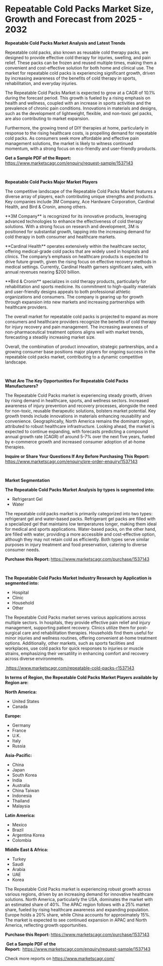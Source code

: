 <p><h1>Repeatable Cold Packs Market Size, Growth and Forecast from 2025 - 2032</h1></p><p><strong>Repeatable Cold Packs Market Analysis and Latest Trends</strong></p>
<p><p>Repeatable cold packs, also known as reusable cold therapy packs, are designed to provide effective cold therapy for injuries, swelling, and pain relief. These packs can be frozen and reused multiple times, making them a convenient and cost-effective solution for both home and clinical use. The market for repeatable cold packs is experiencing significant growth, driven by increasing awareness of the benefits of cold therapy in sports, rehabilitation, and everyday injuries.</p><p>The Repeatable Cold Packs Market is expected to grow at a CAGR of 10.1% during the forecast period. This growth is fueled by a rising emphasis on health and wellness, coupled with an increase in sports activities and the prevalence of chronic pain conditions. Innovations in materials and designs, such as the development of lightweight, flexible, and non-toxic gel packs, are also contributing to market expansion. </p><p>Furthermore, the growing trend of DIY therapies at home, particularly in response to the rising healthcare costs, is propelling demand for repeatable cold packs. As consumers seek more affordable and effective pain management solutions, the market is likely to witness continued momentum, with a strong focus on eco-friendly and user-friendly products.</p></p>
<p><strong>Get a Sample PDF of the Report:&nbsp;</strong> <a href="https://www.marketscagr.com/enquiry/request-sample/1537143?utm_campaign=2782&utm_medium=2&utm_source=Github&utm_content=ia&utm_term=04032025&utm_id=repeatable-cold-packs">https://www.marketscagr.com/enquiry/request-sample/1537143</a></p>
<p>&nbsp;</p>
<p><strong>Repeatable Cold Packs Major Market Players</strong></p>
<p><p>The competitive landscape of the Repeatable Cold Packs Market features a diverse array of players, each contributing unique strengths and products. Key companies include 3M Company, Ace Hardware Corporation, Cardinal Health, and Bird & Cronin, among others.</p><p>**3M Company** is recognized for its innovative products, leveraging advanced technologies to enhance the effectiveness of cold therapy solutions. With a strong focus on research and development, 3M is positioned for substantial growth, tapping into the increasing demand for cold therapy in both consumer and healthcare markets.</p><p>**Cardinal Health** operates extensively within the healthcare sector, offering medical-grade cold packs that are widely used in hospitals and clinics. The company’s emphasis on healthcare products is expected to drive future growth, given the rising focus on effective recovery methods in medical settings. Currently, Cardinal Health garners significant sales, with annual revenues nearing $200 billion.</p><p>**Bird & Cronin** specializes in cold therapy products, particularly for rehabilitation and sports medicine. Its commitment to high-quality materials and user-friendly designs appeals to both professional athletic organizations and consumers. The company is gearing up for growth through expansion into new markets and increasing partnerships with healthcare providers.</p><p>The overall market for repeatable cold packs is projected to expand as more consumers and healthcare providers recognize the benefits of cold therapy for injury recovery and pain management. The increasing awareness of non-pharmaceutical treatment options aligns well with market trends, forecasting a steadily increasing market size.</p><p>Overall, the combination of product innovation, strategic partnerships, and a growing consumer base positions major players for ongoing success in the repeatable cold packs market, contributing to a dynamic competitive landscape.</p></p>
<p>&nbsp;</p>
<p><strong>What Are The Key Opportunities For Repeatable Cold Packs Manufacturers?</strong></p>
<p><p>The Repeatable Cold Packs market is experiencing steady growth, driven by rising demand in healthcare, sports, and wellness sectors. Increased awareness of injury prevention and recovery processes, alongside the need for non-toxic, reusable therapeutic solutions, bolsters market potential. Key growth trends include innovations in materials enhancing reusability and convenience. Geographically, North America remains the dominant region, attributed to robust healthcare infrastructure. Looking ahead, the market is expected to continue expanding, with forecasts predicting a compound annual growth rate (CAGR) of around 5-7% over the next five years, fueled by e-commerce growth and increased consumer adoption of at-home therapies.</p></p>
<p><strong>Inquire or Share Your Questions If Any Before Purchasing This Report:</strong> <a href="https://www.marketscagr.com/enquiry/pre-order-enquiry/1537143?utm_campaign=2782&utm_medium=2&utm_source=Github&utm_content=ia&utm_term=04032025&utm_id=repeatable-cold-packs">https://www.marketscagr.com/enquiry/pre-order-enquiry/1537143</a></p>
<p>&nbsp;</p>
<p><strong>Market Segmentation</strong></p>
<p><strong>The Repeatable Cold Packs Market Analysis by types is segmented into:</strong></p>
<p><ul><li>Refrigerant Gel</li><li>Water</li></ul></p>
<p><p>The repeatable cold packs market is primarily categorized into two types: refrigerant gel and water-based packs. Refrigerant gel packs are filled with a specialized gel that maintains low temperatures longer, making them ideal for medical and sports applications. Water-based packs, on the other hand, are filled with water, providing a more accessible and cost-effective option, although they may not retain cold as efficiently. Both types serve similar purposes in injury treatment and food preservation, catering to diverse consumer needs.</p></p>
<p><strong>Purchase this Report:&nbsp;</strong><a href="https://www.marketscagr.com/purchase/1537143?utm_campaign=2782&utm_medium=2&utm_source=Github&utm_content=ia&utm_term=04032025&utm_id=repeatable-cold-packs">https://www.marketscagr.com/purchase/1537143</a></p>
<p>&nbsp;</p>
<p><strong>The Repeatable Cold Packs Market Industry Research by Application is segmented into:</strong></p>
<p><ul><li>Hospital</li><li>Clinic</li><li>Household</li><li>Other</li></ul></p>
<p><p>The Repeatable Cold Packs market serves various applications across multiple sectors. In hospitals, they provide effective pain relief and injury management, supporting patient recovery. Clinics utilize them for post-surgical care and rehabilitation therapies. Households find them useful for minor injuries and wellness routines, offering convenient at-home treatment options. Additionally, other markets, such as sports facilities and workplaces, use cold packs for quick responses to injuries or muscle strains, emphasizing their versatility in enhancing comfort and recovery across diverse environments.</p></p>
<p><a href="https://www.marketscagr.com/repeatable-cold-packs-r1537143?utm_campaign=2782&utm_medium=2&utm_source=Github&utm_content=ia&utm_term=04032025&utm_id=repeatable-cold-packs">&nbsp;https://www.marketscagr.com/repeatable-cold-packs-r1537143</a></p>
<p><strong>In terms of Region, the Repeatable Cold Packs Market Players available by Region are:</strong></p>
<p>
    <p> <strong> North America: </strong>
        <ul>
            <li>United States</li>
            <li>Canada</li>
        </ul>
        </p> 
    <p> <strong> Europe: </strong>
        <ul>
            <li>Germany</li>
            <li>France</li>
            <li>U.K.</li>
            <li>Italy</li>
            <li>Russia</li>
        </ul>
        </p> 
    <p> <strong> Asia-Pacific: </strong>
        <ul>
            <li>China</li>
            <li>Japan</li>
            <li>South Korea</li>
            <li>India</li>
            <li>Australia</li>
            <li>China Taiwan</li>
            <li>Indonesia</li>
            <li>Thailand</li>
            <li>Malaysia</li>
        </ul>
        </p> 
    <p> <strong> Latin America: </strong>
        <ul>
            <li>Mexico</li>
            <li>Brazil</li>
            <li>Argentina Korea</li>
            <li>Colombia</li>
        </ul>
        </p> 
    <p> <strong> Middle East & Africa: </strong>
        <ul>
            <li>Turkey</li>
            <li>Saudi</li>
            <li>Arabia</li>
            <li>UAE</li>
            <li>Korea</li>
        </ul>
    </p>
    </p>
<p><p>The Repeatable Cold Packs market is experiencing robust growth across various regions, driven by an increasing demand for innovative healthcare solutions. North America, particularly the USA, dominates the market with an estimated share of 40%. The APAC region follows with a 25% market share, fueled by rising healthcare awareness and expanding population. Europe holds a 20% share, while China accounts for approximately 15%. The market is expected to see continued expansion in APAC and North America, reflecting growth opportunities.</p></p>
<p><strong>Purchase this Report: </strong><a href="https://www.marketscagr.com/purchase/1537143?utm_campaign=2782&utm_medium=2&utm_source=Github&utm_content=ia&utm_term=04032025&utm_id=repeatable-cold-packs">https://www.marketscagr.com/purchase/1537143</a></p>
<p>&nbsp;<strong>Get a Sample PDF of the Report:&nbsp;&nbsp;</strong><a href="https://www.marketscagr.com/enquiry/request-sample/1537143?utm_campaign=2782&utm_medium=2&utm_source=Github&utm_content=ia&utm_term=04032025&utm_id=repeatable-cold-packs">https://www.marketscagr.com/enquiry/request-sample/1537143</a></p>
<p><strong></strong></p>
<p>Check more reports on <a href="https://www.marketscagr.com/?utm_campaign=2782&utm_medium=2&utm_source=Github&utm_content=ia&utm_term=04032025&utm_id=repeatable-cold-packs">https://www.marketscagr.com/</a></p>